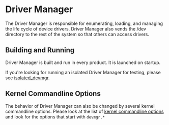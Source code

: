 # Driver Manager

The Driver Manager is responsible for enumerating, loading, and managing the life cycle of device
drivers. Driver Manager also vends the /dev directory to the rest of the system so that others
can access drivers.

## Building and Running

Driver Manager is built and run in every product. It is launched on startup.

If you're looking for running an isolated Driver Manager for testing, please see
[isolated_devmgr](/src/lib/isolated_devmgr/README.md).

## Kernel Commandline Options

The behavior of Driver Manager can also be changed by several kernel commandline options.
Please look at the list of [kernel commandline options](/docs/reference/kernel/kernel_cmdline.md)
and look for the options that start with `devmgr.*`

